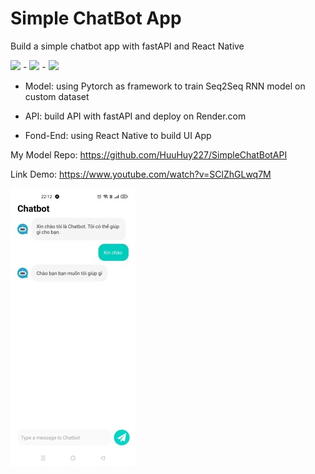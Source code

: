 # Simple ChatBot App
Build a simple chatbot app with fastAPI and React Native

<img src="https://upload.wikimedia.org/wikipedia/commons/thumb/1/10/PyTorch_logo_icon.svg/1200px-PyTorch_logo_icon.svg.png" width="48"> - <img src="https://cdn.worldvectorlogo.com/logos/fastapi-1.svg" width="48"> - <img src="https://upload.wikimedia.org/wikipedia/commons/thumb/a/a7/React-icon.svg/2300px-React-icon.svg.png" width="48"> 

- Model: using Pytorch as framework to train Seq2Seq RNN model on custom dataset

- API: build API with fastAPI and deploy on Render.com

- Fond-End: using React Native to build UI App

My Model Repo: https://github.com/HuuHuy227/SimpleChatBotAPI

Link Demo: https://www.youtube.com/watch?v=SClZhGLwq7M

[![name](https://raw.githubusercontent.com/HuuHuy227/SimpleChatBotApp/main/assets/screenApp%20(2).jpg)](https://www.youtube.com/watch?v=SClZhGLwq7M)
